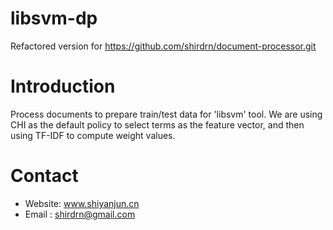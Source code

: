 # libsvm-dp
Refactored version for https://github.com/shirdrn/document-processor.git

Introduction
==================

Process documents to prepare train/test data for 'libsvm' tool. 
We are using CHI as the default policy to select terms as the feature vector, and then using TF-IDF to compute weight values.

Contact
==================

* Website: www.shiyanjun.cn 
* Email  : shirdrn@gmail.com
